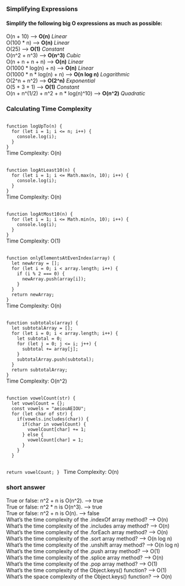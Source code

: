 ### Simplifying Expressions
#### Simplify the following big O expressions as much as possible:

O(n + 10) --> **O(n)** *Linear*\
O(100 * n) --> **O(n)** *Linear*\
O(25) --> **O(1)** *Constant* \
O(n^2 + n^3) --> **O(n^3)** *Cubic*\
O(n + n + n + n) --> **O(n)** *Linear*\
O(1000 * log(n) + n) --> **O(n)** *Linear*\
O(1000 * n * log(n) + n) --> **O(n log n)** *Logarithmic*\
O(2^n + n^2) --> **O(2^n)** *Exponential*\
O(5 + 3 + 1) --> **O(1)** *Constant*\
O(n + n^(1/2) + n^2 + n * log(n)^10) --> **O(n^2)** *Quadratic*

### Calculating Time Complexity

<code>
function logUpTo(n) {
  for (let i = 1; i <= n; i++) {
    console.log(i);
  }
}
</code>
Time Complexity: O(n)
<br>
<br>
<code>
function logAtLeast10(n) {
  for (let i = 1; i <= Math.max(n, 10); i++) {
    console.log(i);
  }
}
</code>
Time Complexity: O(n)
<br>
<br>
<code>
function logAtMost10(n) {
  for (let i = 1; i <= Math.min(n, 10); i++) {
    console.log(i);
  }
}
</code>
Time Complexity: O(1)
<br>
<br>
<code>
function onlyElementsAtEvenIndex(array) {
  let newArray = [];
  for (let i = 0; i < array.length; i++) {
    if (i % 2 === 0) {
      newArray.push(array[i]);
    }
  }
  return newArray;
}
</code>
Time Complexity: O(n)
<br>
<br>
<code>
function subtotals(array) {
  let subtotalArray = [];
  for (let i = 0; i < array.length; i++) {
    let subtotal = 0;
    for (let j = 0; j <= i; j++) {
      subtotal += array[j];
    }
    subtotalArray.push(subtotal);
  }
  return subtotalArray;
}
</code>
Time Complexity: O(n^2)
<br>
<br>
<code>
function vowelCount(str) {
  let vowelCount = {};
  const vowels = "aeiouAEIOU";
  for (let char of str) {
    if(vowels.includes(char)) {
      if(char in vowelCount) {
        vowelCount[char] += 1;
      } else {
        vowelCount[char] = 1;
      }
    }
  }

  return vowelCount;
}
</code>
Time Complexity: O(n)
<br>

### short answer

True or false: n^2 + n is O(n^2). --> true\
True or false: n^2 * n is O(n^3). --> true\
True or false: n^2 + n is O(n). --> false\
What’s the time complexity of the .indexOf array method? --> O(n)\
What’s the time complexity of the .includes array method? --> O(n)\
What’s the time complexity of the .forEach array method? --> O(n)\
What’s the time complexity of the .sort array method? --> O(n log n)\
What’s the time complexity of the .unshift array method? --> O(n log n)\
What’s the time complexity of the .push array method? --> O(1)\
What’s the time complexity of the .splice array method? --> O(n) \
What’s the time complexity of the .pop array method? --> O(1)\
What’s the time complexity of the Object.keys() function? --> O(1) \
What’s the space complexity of the Object.keys() function? --> O(n)